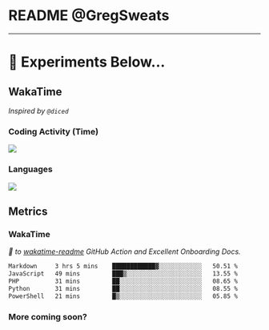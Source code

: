 # README @GregSweats




---
# 🧪 Experiments Below...

## WakaTime

_Inspired by `@diced`_

### Coding Activity (Time)

<a href="https://wakatime.com/@GregSweats" target="_blank"><img src="https://wakatime.com/share/@GregSweats/3e9a92c7-c185-4f55-803f-68a9b7718dc3.png" /></a>

### Languages

<a href="https://wakatime.com/@GregSweats" target="_blank"><img src="https://wakatime.com/share/@GregSweats/18488bb6-6c63-4c8f-bdee-3b8c141f2ad4.png" /></a>

## Metrics

### WakaTime

_🙏 to [wakatime-readme]() GitHub Action and Excellent Onboarding Docs._

<!--START_SECTION:waka-->

```txt
Markdown     3 hrs 5 mins    ████████████▓░░░░░░░░░░░░   50.51 %
JavaScript   49 mins         ███▒░░░░░░░░░░░░░░░░░░░░░   13.55 %
PHP          31 mins         ██░░░░░░░░░░░░░░░░░░░░░░░   08.65 %
Python       31 mins         ██░░░░░░░░░░░░░░░░░░░░░░░   08.55 %
PowerShell   21 mins         █▒░░░░░░░░░░░░░░░░░░░░░░░   05.85 %
```

<!--END_SECTION:waka-->

### More coming soon?